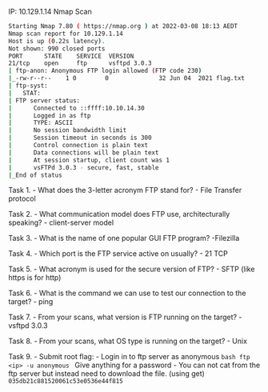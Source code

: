 IP: 10.129.1.14
Nmap Scan
```bash
Starting Nmap 7.80 ( https://nmap.org ) at 2022-03-08 18:13 AEDT
Nmap scan report for 10.129.1.14
Host is up (0.22s latency).
Not shown: 990 closed ports
PORT      STATE    SERVICE  VERSION
21/tcp    open     ftp      vsftpd 3.0.3
| ftp-anon: Anonymous FTP login allowed (FTP code 230)
|_-rw-r--r--    1 0        0              32 Jun 04  2021 flag.txt
| ftp-syst: 
|   STAT: 
| FTP server status:
|      Connected to ::ffff:10.10.14.30
|      Logged in as ftp
|      TYPE: ASCII
|      No session bandwidth limit
|      Session timeout in seconds is 300
|      Control connection is plain text
|      Data connections will be plain text
|      At session startup, client count was 1
|      vsFTPd 3.0.3 - secure, fast, stable
|_End of status
```

Task 1.
	- What does the 3-letter acronym FTP stand for? 
		- File Transfer protocol

Task 2.
	- What communication model does FTP use, architecturally speaking? 
		- client-server model

Task 3.
	- What is the name of one popular GUI FTP program? 
		-Filezilla

Task 4.
	- Which port is the FTP service active on usually? 
		- 21 TCP

Task 5.
	- What acronym is used for the secure version of FTP? 
		- SFTP (like https is for http)

Task 6.
	- What is the command we can use to test our connection to the target? 
		- ping

Task 7.
	- From your scans, what version is FTP running on the target? 
		- vsftpd 3.0.3

Task 8.
	- From your scans, what OS type is running on the target? 
		- Unix

Task 9.
	- Submit root flag:
		- Login in to ftp server as anonymous
		```bash
		ftp <ip> -u anonymous
		```
		Give anything for a password
		- You can not cat from the ftp server but instead need to download the file. (using get)
		```
		035db21c881520061c53e0536e44f815
		```